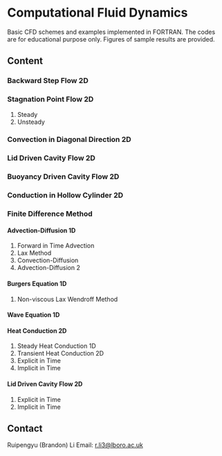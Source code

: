 # Computational Fluid Dynamics
Basic CFD schemes and examples implemented in FORTRAN. 
The codes are for educational purpose only. 
Figures of sample results are provided.

## Content

### Backward Step Flow 2D
### Stagnation Point Flow 2D
1. Steady
2. Unsteady
### Convection in Diagonal Direction 2D
### Lid Driven Cavity Flow 2D
### Buoyancy Driven Cavity Flow 2D
### Conduction in Hollow Cylinder 2D


### Finite Difference Method
#### Advection-Diffusion 1D
1. Forward in Time Advection
2. Lax Method
3. Convection-Diffusion
4. Advection-Diffusion 2
#### Burgers Equation 1D
1. Non-viscous Lax Wendroff Method
#### Wave Equation 1D
#### Heat Conduction 2D
1. Steady Heat Conduction 1D
2. Transient Heat Conduction 2D
  1. Explicit in Time
  2. Implicit in Time
#### Lid Driven Cavity Flow 2D
1. Explicit in Time
2. Implicit in Time

## Contact
Ruipengyu (Brandon) Li
Email: r.li3@lboro.ac.uk
